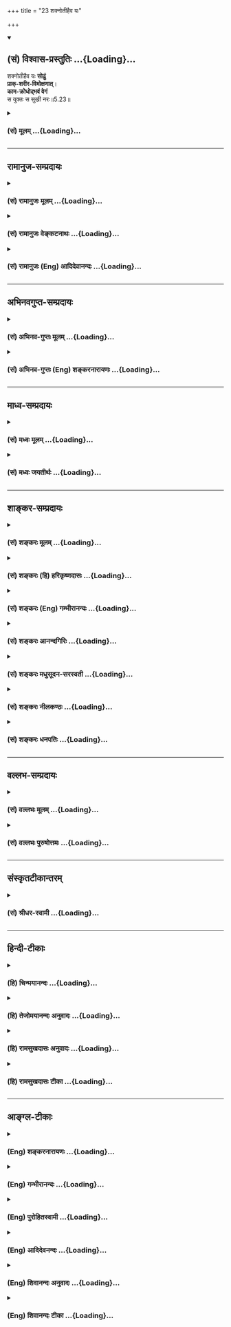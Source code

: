 +++
title = "23 शक्नोतीहैव यः"

+++
<div class="js_include" newlevelforh1="2" title="(सं) विश्वास-प्रस्तुतिः" unfilled url="/mahAbhAratam/shlokashaH/06-bhIShma-parva/03-bhagavad-gItA-parva/saMskRtam/vishvAsa-prastutiH/05_karma-saMnyAsa-yogaH/23_shaknotIhaiva_yaH.md">
<details open><summary><h2>(सं) विश्वास-प्रस्तुतिः ...{Loading}...</h2></summary>

शक्नोतीहैव यः **सोढुं**  
**प्राक्-शरीर-विमोक्षणात्**।  
**काम-क्रोधोद्भवं वेगं**  
स युक्तः स सुखी नरः॥5.23॥
</details>
</div>
<div class="js_include collapsed" newlevelforh1="3" title="(सं) मूलम्" unfilled url="/mahAbhAratam/shlokashaH/06-bhIShma-parva/03-bhagavad-gItA-parva/saMskRtam/mUlam/05_karma-saMnyAsa-yogaH/23_shaknotIhaiva_yaH.md">
<details><summary><h3>(सं) मूलम् ...{Loading}...</h3></summary>

शक्नोतीहैव यः सोढुं प्राक्शरीरविमोक्षणात्।  
कामक्रोधोद्भवं वेगं स युक्तः स सुखी नरः।।5.23।।
</details>
</div>


_________________
## रामानुज-सम्प्रदायः
<div class="js_include collapsed" newlevelforh1="3" title="(सं) रामानुजः मूलम्" unfilled url="/mahAbhAratam/shlokashaH/06-bhIShma-parva/03-bhagavad-gItA-parva/saMskRtam/rAmAnujaH/mUlam/05_karma-saMnyAsa-yogaH/23_shaknotIhaiva_yaH.md">
<details><summary><h3>(सं) रामानुजः मूलम् ...{Loading}...</h3></summary>

।।5.23।।**शरीरविमोक्षणात् प्राग् इह एव** साधनानुष्ठानदशायाम् एव
आत्मानुभवप्रीत्या **कामक्रोधोद्भवं** वेगं सोढुं निरोद्धुं **यः शक्नोति स
युक्तः** आत्मानुभवाय अर्हः। शरीरमोक्षणोत्तरकालम् आत्मानुभवसुखः
संपत्स्यते।

</details>
</div>
<div class="js_include collapsed" newlevelforh1="3" title="(सं) रामानुजः वेङ्कटनाथः" unfilled url="/mahAbhAratam/shlokashaH/06-bhIShma-parva/03-bhagavad-gItA-parva/saMskRtam/rAmAnujaH/venkaTanAthaH/05_karma-saMnyAsa-yogaH/23_shaknotIhaiva_yaH.md">
<details><summary><h3>(सं) रामानुजः वेङ्कटनाथः ...{Loading}...</h3></summary>

  
  
।।5.23।। एवं बाह्यस्पर्शेष्वसक्तस्यात्मनि सुखं विन्दतः प्राकृतभोगेषु
दोषदर्शिनः स्वरसवाहिनीं दशामनुवदंस्तथाभूतस्यात्मसाक्षात्कारे तदधीनसुखे च
योग्यतामाह शक्नोति इति। आशरीरपातात्कामक्रोधौ दुर्जयावित्यभिप्रायेणाह
शरीरविमोक्षणात्प्रागिति। साक्षात्कारदशायां कामक्रोधप्रसङ्गो न विद्यत इति
तत्प्रसङ्गनिवारणदशाज्ञापनायइहैव इत्यनेन
साधनानुष्ठानदशोच्यते। विन्दत्यात्मनि यः सुखम् 5।21 इति पूर्वोक्तहेतुं
स्मारयतिआत्मानुभवप्रीत्येति। वेगोऽत्र मनोवाक्कायानामतित्वरिता
प्रवृत्तिः। तत्रानुचितविषयाभिध्याननीचचाटुनरपतिशुद्धान्तप्रवेशादयः कामजा
वेगाः। परहिंसाद्युपायचिन्तनपरुषभाषणप्रहारादयः क्रोधजा वेगाः। सोढुम्
इत्यस्य तितिक्षार्थत्वव्युदासायोक्तंनिरोद्धुमिति। शक्नोति शक्तः
सन्नुत्सहत इत्यर्थः। युक्तशब्दोऽत्र समाधिलाभपर इत्याह आत्मानुभवायार्ह
इति। प्राक्शरीरविमोक्षणात् इत्यस्य शरीरानन्तरमेव फलप्राप्तौ तात्पर्यम्
अन्यथा तद्वचनस्य निष्फलत्वप्रसङ्गादित्यभिप्रायेणस एव
शरीरविमोक्षौत्तरकालमित्युक्तम्। सुखमक्षयमश्नुते 2।21
इत्याद्युक्तफलभूतभविष्यत्सुखयोगोऽत्रापिस सुखी इति व्यपदिश्यत
इत्यभिप्रायेणाह आत्मानुभवैकसुखः सम्पत्स्यत इति।  
  

</details>
</div>
<div class="js_include collapsed" newlevelforh1="3" title="(सं) रामानुजः (Eng) आदिदेवानन्दः" unfilled url="/mahAbhAratam/shlokashaH/06-bhIShma-parva/03-bhagavad-gItA-parva/saMskRtam/rAmAnujaH/english/AdidevAnandaH/05_karma-saMnyAsa-yogaH/23_shaknotIhaiva_yaH.md">
<details><summary><h3>(सं) रामानुजः (Eng) आदिदेवानन्दः ...{Loading}...</h3></summary>

5.23 When a man is able to withstand, i.e., to control the impulses of emotions like desire and anger by his longing for the experience of self, he is released 'here itself from the body,' i.e., even during the state when he is practising the means for release, he gains the capacity for experiencing the self. But he becomes blessed by the experience and gets immersed in the bliss of the self only after the fall of the body
(at the end of his Prarabdha or operative Karma). \[The implication is that in this system there is no Jivan-Mukti or complete liberation even when the body is alive. Only the state of Sthita-prajna or of 'one of steady wisdom' can be attained by an embodied Jiva.\]

</details>
</div>


_________________
## अभिनवगुप्त-सम्प्रदायः
<div class="js_include collapsed" newlevelforh1="3" title="(सं) अभिनव-गुप्तः मूलम्" unfilled url="/mahAbhAratam/shlokashaH/06-bhIShma-parva/03-bhagavad-gItA-parva/saMskRtam/abhinava-guptaH/mUlam/05_karma-saMnyAsa-yogaH/23_shaknotIhaiva_yaH.md">
<details><summary><h3>(सं) अभिनव-गुप्तः मूलम् ...{Loading}...</h3></summary>

।।5.23।। शक्नोतीति। न चैतद्दुःशकम् शरीरान्तकालं यावत् क्रोधकामजो वेगः
क्षणमात्रं यदि सह्यते तदा आत्यन्तिकी सुखप्राप्तिः।

</details>
</div>
<div class="js_include collapsed" newlevelforh1="3" title="(सं) अभिनव-गुप्तः (Eng) शङ्करनारायणः" unfilled url="/mahAbhAratam/shlokashaH/06-bhIShma-parva/03-bhagavad-gItA-parva/saMskRtam/abhinava-guptaH/english/shankaranArAyaNaH/05_karma-saMnyAsa-yogaH/23_shaknotIhaiva_yaH.md">
<details><summary><h3>(सं) अभिनव-गुप्तः (Eng) शङ्करनारायणः ...{Loading}...</h3></summary>

5.23 Saknoti etc. It is not easy to accomplish this; \[for\], if this
force of wrath and desire, hard to bear is endured till the last moment
of the body, not for a moment alone-then is the total Bliss achievement.

</details>
</div>


_________________
## माध्व-सम्प्रदायः
<div class="js_include collapsed" newlevelforh1="3" title="(सं) मध्वः मूलम्" unfilled url="/mahAbhAratam/shlokashaH/06-bhIShma-parva/03-bhagavad-gItA-parva/saMskRtam/madhvaH/mUlam/05_karma-saMnyAsa-yogaH/23_shaknotIhaiva_yaH.md">
<details><summary><h3>(सं) मध्वः मूलम् ...{Loading}...</h3></summary>

।।5.23।। तत्परित्यागं प्रशंसति शक्नोतीति। कामक्रोधोद्भवं वेगं सोढुं
शक्नोति। शरीरविमोक्षणात्प्राक्। यथा मनुष्यशरीरे सोढुं सुशकः तथा
नान्यत्रेति भावः। ब्रह्मलोकादिस्तु जितकामानामेव भवति।

</details>
</div>
<div class="js_include collapsed" newlevelforh1="3" title="(सं) मध्वः जयतीर्थः" unfilled url="/mahAbhAratam/shlokashaH/06-bhIShma-parva/03-bhagavad-gItA-parva/saMskRtam/madhvaH/jayatIrthaH/05_karma-saMnyAsa-yogaH/23_shaknotIhaiva_yaH.md">
<details><summary><h3>(सं) मध्वः जयतीर्थः ...{Loading}...</h3></summary>

।।5.23।। उत्तरश्लोकमप्यन्तर्भावयितुमाह **तदि**ति। कामभोगपरित्यागं
सन्न्यासार्थमिति वर्तते। इहैव शरीरविमोक्षणात् प्रागिति
प्रशंसायामनुपयुक्तमिति भावेन तद्विहायान्यद्योजयति **कामे**ति। वेगं
मनसोऽनवस्थानम्। एवं तर्हिइहैव शरीरविमोक्षणात् प्राक् इति किमर्थमुक्तं
इत्यतस्तदनूद्य तात्पर्य माह **शरीरे**ति। इहैवेत्यनुवादे ग्राह्यं
अस्मिन्नेव लोक इति। अत एवोक्तं मनुष्यशरीर इति। अतोऽत्रैव तत्सहनाय
प्रयतितव्यमित्यभिप्रायशेषः। ननु ब्रह्मलोकादौ तत्सहनमत्यन्तसुशकम्
तत्कथमेवमुच्यते इत्यत आह **ब्रह्मे**ति। तथा चान्योन्याश्रय इति भावः।
अन्यत्रेति पश्वादिशरीरं व्युदस्तमिति हृदयम्। एतेनात्र वाक्यभेदः कार्य
इति सूचितम्। शरीरविमोक्षणपर्यन्तं न सकृदिति कश्चित्। तदसत् तथा
सत्याशरीरविमोक्षणादिति स्यात्। इहैवेति च व्यर्थम्।

</details>
</div>


_________________
## शाङ्कर-सम्प्रदायः
<div class="js_include collapsed" newlevelforh1="3" title="(सं) शङ्करः मूलम्" unfilled url="/mahAbhAratam/shlokashaH/06-bhIShma-parva/03-bhagavad-gItA-parva/saMskRtam/shankaraH/mUlam/05_karma-saMnyAsa-yogaH/23_shaknotIhaiva_yaH.md">
<details><summary><h3>(सं) शङ्करः मूलम् ...{Loading}...</h3></summary>

।।5.23।। **शक्नोति** उत्सहते **इहैव** जीवन्नेव **यः सोढुं** प्रसहितुं
**प्राक्** पूर्वं **शरीरविमोक्षणात्** आ मरणात् इत्यर्थः। मरणसीमाकरणं
जीवतोऽवश्यंभावि हि कामक्रोधोद्भवो वेगः अनन्तनिमित्तवान् हि सः इति यावत्
मरणं तावत् न विश्रम्भणीय इत्यर्थः। कामः इन्द्रियगोचरप्राप्ते इष्टे विषये
श्रूयमाणे स्मर्यमाणे वा अनुभूते सुखहेतौ या गर्धिः तृष्णा स कामः क्रोधश्च
आत्मनः प्रतिकूलेषु दुःखहेतुषु दृश्यमानेषु श्रूयमाणेषु स्मर्यमाणेषु वा यो
द्वेषः सः क्रोधः तौ कामक्रोधौ उद्भवो यस्य वेगस्य सः कामक्रोधोद्भवः वेगः।
रोमाञ्चनप्रहृष्टनेत्रवदनादिलिङ्गः अन्तःकरणप्रक्षोभरूपः कामोद्भवो वेगः
गात्रप्रकम्पप्रस्वेदसंदष्टोष्ठपुटरक्तनेत्रादिलिङ्गः क्रोधोद्भवो वेगः तं
**कामक्रोधोद्भवं वेगं** यः उत्सहते प्रसहते सोढुं प्रसहितुम् **सः
युक्तः** योगी **सुखी** च इह लोके **नरः**।। कथंभूतश्च ब्रह्मणि स्थितः
ब्रह्म प्राप्नोति इति आह **भगवान्**

</details>
</div>
<div class="js_include collapsed" newlevelforh1="3" title="(सं) शङ्करः (हि) हरिकृष्णदासः" unfilled url="/mahAbhAratam/shlokashaH/06-bhIShma-parva/03-bhagavad-gItA-parva/saMskRtam/shankaraH/hindI/harikRShNadAsaH/05_karma-saMnyAsa-yogaH/23_shaknotIhaiva_yaH.md">
<details><summary><h3>(सं) शङ्करः (हि) हरिकृष्णदासः ...{Loading}...</h3></summary>

।।5.23।। जो मनुष्य यहाँजीवितावस्थामें ही शरीर छूटनेसे पहलेपहले अर्थात्
मरणपर्यन्त ( कामक्रोधसे उत्पन्न हुए वेगको ) सहन कर सकता है अर्थात् सहन
करनेका उत्साह रखता है ( वही युक्त और सुखी है )। जीवित पुरुषके
अन्तःकरणमें कामक्रोधका वेग अवश्य ही होता है इसलिये मरणपर्यन्तकी सीमा की
गयी है क्योंकि वह कामक्रोधजनित वेग अनेक निमित्तोंसे प्रकट होनेवाला है
अतः मरनेतक उसका विश्वास न करे। ( सदैव उससे सावधान रहे ) यह अभिप्राय है।
किसी अनुभव किये हुए सुखदायक इष्टविषयके इन्द्रियगोचर हो जानेपर यानी सुन
जानेपर या स्मरण हो जानेपर उसको पानेकी जो लालसा तृष्णा होती है उसका नाम
काम है। वैसे ही अपने प्रतिकूल दुःखदायक विषयोंके दीखने सुनायी देने या
स्मरण होनेपर उनमें जो द्वेष होता है उसका नाम क्रोध है। वे काम और क्रोध
जिस वेगके उत्पादक होते हैं वह कामक्रोधसे उत्पन्न हुआ वेग कहलाता है।
रोमाञ्च होना मुख और नेत्रोंका प्रफुल्लित होना इत्यादि चिह्नोंवाला जो
अन्तःकरणका क्षोभ है वह कामसे उत्पन्न हुआ वेग है। तथा शरीरका काँपना पसीना
आ जाना होठोंको चबाने लगना नेत्रोंका लाल हो जाना इत्यादि चिह्नोंवाला वेग
क्रोधसे उत्पन्न हुआ वेग है। ऐसे काम और क्रोधके वेगको जो सहन कर सकता है
उसको सहन करनेका उत्साह रखता है वह मनुष्य इस संसारमें योगी है और वही सुखी
है।

</details>
</div>
<div class="js_include collapsed" newlevelforh1="3" title="(सं) शङ्करः (Eng) गम्भीरानन्दः" unfilled url="/mahAbhAratam/shlokashaH/06-bhIShma-parva/03-bhagavad-gItA-parva/saMskRtam/shankaraH/english/gambhIrAnandaH/05_karma-saMnyAsa-yogaH/23_shaknotIhaiva_yaH.md">
<details><summary><h3>(सं) शङ्करः (Eng) गम्भीरानन्दः ...{Loading}...</h3></summary>

5.23 Yah saknoti, one who can, is able to; sodhum, withstand; iha eva,
here itself, while alive; prak, before; sarira-vimoksanat, departing
from the body, till death-. Death is put as a limit because the impulse
of desire and anger is certanily inevitable for a living person. For
this impulse has got infinite sources. One should not relax until his
death. That is the idea. Kama, desire, is the hankering, thirst, with
regard to a coveted object-of an earlier experience, and which is a
source of pleasure-when it comes within the range of the senses, or is
heard of or remembered. And krodha, anger, is that repulsion one has
against what are adverse to oneself and are sources of sorrow, when they
are seen, heard of or remembered. That impulse (veda) which has those
desire and anger as its source (udbhava) is kama-krodha-udbhava-vegah.
The impulse arising from desire is a kind of mental agitation, and has
the signs of horripilation, joyful eyes, face, etc. The impulse of anger
has the signs of trembling of body, perspiration, bitting of lips, red
eyes, etc. He who is able to withstand that impulse arising from desire
and anger, sah narah, that man; is yuktah, a yogi; and sukhi, is happy,
in this world. What kind of a person, being established in Brahman,
attains Brahman; The Lord says:

</details>
</div>
<div class="js_include collapsed" newlevelforh1="3" title="(सं) शङ्करः आनन्दगिरिः" unfilled url="/mahAbhAratam/shlokashaH/06-bhIShma-parva/03-bhagavad-gItA-parva/saMskRtam/shankaraH/AnandagiriH/05_karma-saMnyAsa-yogaH/23_shaknotIhaiva_yaH.md">
<details><summary><h3>(सं) शङ्करः आनन्दगिरिः ...{Loading}...</h3></summary>

।।5.23।। उत्तरश्लोकस्य तात्पर्यमाह **अयं चेति।** श्रेयोमार्गप्रतिपक्षत्वं
कष्टतमत्वे हेतुस्तत्रैव हेत्वन्तरमाह **सर्वेति।** प्रयत्नाधिक्यस्य
कर्तव्यत्वे हेतुं सूचयति **दुर्निवार्य इति।** प्रसिद्धं हि
कामक्रोधोद्भवस्य वेगस्य दुर्निवारत्वं येन मातरमपि चाधिरोहति पितरमपि
हन्ति तमवश्यं परिहर्तव्यं दर्शयति **शक्नोतीति।** यथोक्तं वेगं
बहिरनर्थरूपेण परिणामात्प्रागेव देहान्तरुत्पन्नं यः सोढुं क्षमते तं
स्तौति **स युक्त इति।** मरणसीमाकरणस्य तात्पर्यमाह **मरणेति।** प्रसिद्धौ
हिशब्दः। तत्र हेतुमाह **अनन्तेति।** व्याध्युपहतानां वृद्धानां च
कामादिवेगो न भवतीत्याशङ्क्याह **यावदिति।** कामक्रोधोद्भवं वेगं
व्याख्यातुमादौ कामं मनोविकारविशेषत्वेन व्याचष्टे **काम इति।** कथमस्य
मनोविकारविशेषत्वं तदाह **इन्द्रियेति।** कामो गर्धिस्तृष्णेति पर्यायाः
सन्तः शब्दा मनोविकारविशेषे पर्यवस्यन्तीत्यर्थः। क्रोधश्च
मनोविकारविशेषस्तद्वदित्याह **क्रोधश्चेति।** तमेव क्रोधं स्पष्टयति
**आत्मन इति।** एवं कामक्रोधौ व्याख्याय तयोरुत्कटत्वावस्थात्मनो वेगस्य
ताभ्यामुत्पत्तिमुपन्यस्यति **ताविति।** यथोक्तवेगावगमोपायमुपदिशति
**रोमाञ्चनहृष्टनेत्रेत्यादिना।** उभयविधवेगं यो जीवन्नेव सोढुं शक्नोति तं
पुरुषधौरेयत्वेन स्तौति **तमित्यादिना।**

</details>
</div>
<div class="js_include collapsed" newlevelforh1="3" title="(सं) शङ्करः मधुसूदन-सरस्वती" unfilled url="/mahAbhAratam/shlokashaH/06-bhIShma-parva/03-bhagavad-gItA-parva/saMskRtam/shankaraH/madhusUdana-sarasvatI/05_karma-saMnyAsa-yogaH/23_shaknotIhaiva_yaH.md">
<details><summary><h3>(सं) शङ्करः मधुसूदन-सरस्वती ...{Loading}...</h3></summary>

।।5.23।। सर्वानर्थप्राप्तिहेतुर्दुर्निवारोऽयं श्रेयोमार्गप्रतिपक्षः
कष्टतमो दोषो महता यत्नेन मुमुक्षुणा निवारणीय इति यत्नाधिक्यविधानाय
पुनराह आत्मोऽनुकूलेषु सुखहेतुषु दृश्यमानेषु श्रूयमाणेषु स्मर्यमाणेषु वा
तद्गुणानुसंधानाभ्यासेन यो रत्यात्मको गर्धोऽभिलाषस्तृष्णा लोभः स कामः।
स्त्रीपुंसयोः परस्परव्यतिकराभिलाषे त्वत्यन्तनिरूढः कामशब्दः।
एतदभिप्रायेणकामः क्रोधस्तथा लोभः इत्यत्र धनतृष्णा लोभः
स्त्रीपुंसव्यतिकरस्तृष्णा कामः इति कामलोभौ पृथगुक्तौ। इह तु
तृष्णासामान्याभिप्रायेण कामशब्दः प्रयुक्त इति लोभः पृथङ्नोक्तः।
एवमात्मनः प्रतिकूलेषु दुःखहेतुषु दृश्यमानेषु श्रूयमाणेषु स्मर्यमाणेषु वा
तत्तद्दोषानुसंधानाभ्यासेन यः प्रज्वलनात्मको द्वेषो मन्युः स क्रोधः।
तयोरुत्कटावस्था लोकवेदविरोधप्रतिसंधानप्रतिबन्धकतया
लोकवेदविरुद्धप्रवृत्त्युन्मुखत्वरूपा नदीवेगसाम्येन वेग इत्युच्यते। यथा
हि नद्या वेगो वर्षास्वतिप्रबलतया लोकवेदविरोधप्रतिसंधानेनानिच्छन्तमपि
गर्ते पातयित्वा मज्जयति चाधो नयति च तथा कामक्रोधयोरपि वेगो
विषयाभिध्यानाभ्यासेन वर्षाकालस्थानीयेनातिप्रबलो
लोकवेदविरोधप्रतिसंधानेनानिच्छन्तमपि विषयगर्ते पातयित्वा मज्जयति चाधो
महानरकान्नयति चेति वेगपदप्रयोगेण सूचितम्। एतच्चाथ केन
प्रयुक्तोऽयमित्यत्र विवृतम्। तमेतादृशं कामक्रोधोद्भवं
वेगमन्तःकरणप्रक्षोभरूपं
स्तम्भस्वेदाद्यनेकबाह्यविकारलिङ्गमाशरीरविमोक्षणाच्छरीरविमोक्षणपर्यन्तमनेकनिमित्तवशात्सर्वदा
संभाव्यमानत्वेनाविस्रम्भणीयमन्तरुत्पन्नमात्रमिहैव
बहिरिन्द्रियव्यापाररूपाद्गर्तपतनात्प्रागेव यो यतिर्धीरस्तिमिङ्गिल इव
नदीवेगं विषयदोषदर्शनाभ्यासजेन वशीकारसंज्ञकवैराग्येण सोढुं
तदनुरूपकार्यसंपादनेनानर्थकं कर्तुं शक्नोति समर्थो भवति स एव युक्तो योगी
स एव सुखी स एव नरः पुमान्पुरुषार्थसंपादनात्
तदितरस्त्वाहारनिद्राभयमैथुनादिपशुधर्ममात्ररतत्वेन मनुष्याकारः पशुरेवेति
भावः। प्राक्शरीरविमोक्षणादित्यत्रान्यद्व्याख्यानं यथामरणादूर्ध्वं
विलपन्तीभिर्युवतीभिरालिङ्ग्यमानोऽपि पुत्रादिभिर्दह्यमानोऽपि
प्राणशून्यत्वात्कामक्रोधवेगं सहते तथा मरणात्प्रागपि जीवन्नेव यः सहते स
युक्त इत्यादि। अत्र यदि मरणवज्जीवनेऽपि कामक्रोधानुत्पत्तिमात्रं
ब्रूयात्तदैतद्युज्येत। यथोक्तं वसिष्ठेनप्राणे गते यथा देहः सुखं दुःखं न
विन्दति। तथा चेत्प्राणयुक्तोऽपि स कैवल्याश्रमे वसेत्।। इति। इह
तूत्पन्नयोः कामक्रोधयोर्वेगसहने प्रस्तुते तयोरनुत्पत्तिमात्रं न
दृष्टान्त इति किमतिनिर्बन्धेन।

</details>
</div>
<div class="js_include collapsed" newlevelforh1="3" title="(सं) शङ्करः नीलकण्ठः" unfilled url="/mahAbhAratam/shlokashaH/06-bhIShma-parva/03-bhagavad-gItA-parva/saMskRtam/shankaraH/nIlakaNThaH/05_karma-saMnyAsa-yogaH/23_shaknotIhaiva_yaH.md">
<details><summary><h3>(सं) शङ्करः नीलकण्ठः ...{Loading}...</h3></summary>

।।5.23।। कः पुनर्मुख्यः सुखीत्याह **शक्नोतीति।** इहैव जीवत्येव देहे
प्राक्शरीरविमोक्षणाद्यावद्देहपातं मया कामक्रोधौ जिताविति विस्रम्भो न
कर्तव्य इत्यर्थः। श्रुते दृष्टेऽनुमिते वा विषये यो
गर्धस्तृष्णारूपोऽतृप्तिश्च स कामः क्रोधस्तादृशे एव विषये द्वेषस्तौ
कामक्रोधावुद्भवो यस्य वेगस्य स
रोमाञ्चहृष्टनेत्रवक्त्रलिङ्गोऽन्तःकरणप्रक्षोभरूपः कामोद्भवो वेगः।
गात्रप्रकम्पप्रस्वेदसंदष्टौष्ठपुटरक्तनेत्रादिलिङ्गः क्रोधोद्भवो वेगस्तं
कामक्रोधोद्भवं वेगं सोढुं यः शक्नोति स एव युक्तो योगी मुख्यः सुखी च
नान्यः।

</details>
</div>
<div class="js_include collapsed" newlevelforh1="3" title="(सं) शङ्करः धनपतिः" unfilled url="/mahAbhAratam/shlokashaH/06-bhIShma-parva/03-bhagavad-gItA-parva/saMskRtam/shankaraH/dhanapatiH/05_karma-saMnyAsa-yogaH/23_shaknotIhaiva_yaH.md">
<details><summary><h3>(सं) शङ्करः धनपतिः ...{Loading}...</h3></summary>

।।5.23।। अयं च श्रयोमार्गप्रतिपक्षी कष्टतमो दोषः सर्वानर्थप्राप्तिहेतुः
दुर्निवार्यश्चेति तत्परिहारे यत्नाधिक्यविधानायाह **शक्नोतीति।** यः इहैव
जीवन्नेव इन्द्रियगोचरे प्राप्ते इष्टे विषये श्रुयमाणे स्मर्यमाणे वा
सुखहेतौ या तृष्णा स कामः। क्रोधश्चैवंभूतेऽनिष्टे विषये द्वेषः। तौ
कामक्रोधावुद्भवो यस्य स रोमाञ्चनहृष्टनेत्रवदनलिङ्गोऽन्तःकरणप्रक्षोभरुपः
कामोद्भवो वेगः। गात्रप्रकम्पप्रस्वेदसंदष्टौष्ठपुटरक्तनेत्रवक्ततादिलिङग
चित्तप्रक्षोभरुपः क्रोधोद्भवो वेगः। तं कामक्रोधोद्भवं
शरीरविमोक्षणात्प्रागामरणात् सोढुं प्रसहितुं शक्नोति। मरणसीमाकरणं तु
निमित्तानामनन्तत्वात् कामक्रोधोद्भवस्य वेगस्य जीवतोऽवश्यंभावित्वात्
यावन्मरणं न विश्वसनीय इति कथनार्थं यः सोढुं श्कनोति स युक्तो योगी सुखी
चेह लोके नरः स एव नर इति सूचनार्थ नरपदम्। यत्तु परे
मरणादूर्ध्वंविलपन्तीभिर्युवतिभिरालिङ्ग्यमानोऽपि पुत्रादिभिर्दह्यमानोऽपि
यथा प्राणाशून्यः कामक्रोधवेगं सहते तथा मरणात्प्राक् जीवन्नेव यः सहते स
एव युक्तः सुखी चेत्यर्थः। तदुक्तं वसिष्ठेनप्राणे गते यथा देहः सुखं दुःखं
न विन्दति। तथा चेत्प्राणायुक्तोऽपि स कैवल्याश्रमे वसेत् इति तन्मन्दम्।
प्राणशून्ये कामक्रोधोद्भववेगस्याभावादत्र
तद्दृष्टान्तीकरणस्यानुचितत्वात्।

</details>
</div>


_________________
## वल्लभ-सम्प्रदायः
<div class="js_include collapsed" newlevelforh1="3" title="(सं) वल्लभः मूलम्" unfilled url="/mahAbhAratam/shlokashaH/06-bhIShma-parva/03-bhagavad-gItA-parva/saMskRtam/vallabhaH/mUlam/05_karma-saMnyAsa-yogaH/23_shaknotIhaiva_yaH.md">
<details><summary><h3>(सं) वल्लभः मूलम् ...{Loading}...</h3></summary>

।।5.23।। अतो मोक्ष एव योगिनः पुरुषार्थः तत्र सर्वप्रतिपक्षसहनेनैव तल्लाभ
इत्याह शक्नोतीहेति। शरीरत्यागात्प्रागेव कामक्रोधोद्भवं वेगं यः सोढुं
शक्नोति सोद्वापि न मोक्षसाधनं त्यजति स ज्ञातव्यो योगी युक्तो
ब्रह्मानन्दवांश्च अन्यथा तु गत शरीरे सिद्धमेवेति न पुरुषकारः स्यात्।
एवमेवोक्तं वशिष्ठेन प्राणे गते यथा देही सुखं दुःखं न विन्दति। तथा
चेत्प्राणयुक्तोऽपि स कैवल्याश्रयो भवेत् इति।

</details>
</div>
<div class="js_include collapsed" newlevelforh1="3" title="(सं) वल्लभः पुरुषोत्तमः" unfilled url="/mahAbhAratam/shlokashaH/06-bhIShma-parva/03-bhagavad-gItA-parva/saMskRtam/vallabhaH/puruShottamaH/05_karma-saMnyAsa-yogaH/23_shaknotIhaiva_yaH.md">
<details><summary><h3>(सं) वल्लभः पुरुषोत्तमः ...{Loading}...</h3></summary>

  
  
।।5.23।। तस्माल्लौकिकभोगत्याग एव तत्सम्बन्धप्रापक इत्याह शक्नोतीति। यः
शरीरविमोक्षणात् प्राक् अलौकिकदेहाप्तिकालात् पूर्वं कामक्रोधोद्भवं वेगं
कामोद्भवं स्वेच्छाजनितरसभावाभावजं क्रोधोद्भवमन्येषु
तदिच्छापूर्तिदर्शनक्षोभजं सोढुं शक्नोति स इहैव अस्मिन्नेव शरीरे युक्तो
भावात्मरूपयुक्तः स सुखी नरः मद्भक्तः स्यादित्यर्थः।  
  

</details>
</div>


_________________
## संस्कृतटीकान्तरम्
<div class="js_include collapsed" newlevelforh1="3" title="(सं) श्रीधर-स्वामी" unfilled url="/mahAbhAratam/shlokashaH/06-bhIShma-parva/03-bhagavad-gItA-parva/saMskRtam/shrIdhara-svAmI/05_karma-saMnyAsa-yogaH/23_shaknotIhaiva_yaH.md">
<details><summary><h3>(सं) श्रीधर-स्वामी ...{Loading}...</h3></summary>

।।5.23।। तस्मान्मोक्ष एव परः पुरुषार्थस्तस्य च
कामक्रोधवेगोऽतिप्रतिपक्षोऽतस्तत्सहनसमर्थ एव मोक्षभागित्याह
**शक्नोतीति।** कामात्क्रोधाच्चोद्भवति यो वेगो
मनोनेत्रादिक्षोभलक्षणस्तमिहैव तदुद्भवसमय एव यो नरः सोढुं प्रतिरोद्धुं
शक्नोति। तदपि न क्षणमात्रं किंतु शरीरविमोक्षणात्प्राक्।
यावद्देहपातमित्यर्थः। य एवंभूतः स एव मुक्तः समाहितः सुखी च भवति नान्यः।
यद्वा मरणादूर्ध्वं विलपन्तीभिर्युवतीभिरालिङ्ग्यमानोऽपि
पुत्रादिभिर्दह्यमानोऽपि यथा प्राणशून्यः कामक्रोधवेगं सहते तथा
मरणात्प्रागपि जीवन्नेव यः सहेत स एव युक्तः सुखी चेत्यर्थः। तदुक्तं
वसिष्ठेन प्राणे गते यथा देहः सुखं दुःखं न विन्दति। तथा
चेत्प्राणयुक्तोऽपि स कैवल्याश्रमे वसेत्।। इति।

</details>
</div>


_________________
## हिन्दी-टीकाः
<div class="js_include collapsed" newlevelforh1="3" title="(हि) चिन्मयानन्दः" unfilled url="/mahAbhAratam/shlokashaH/06-bhIShma-parva/03-bhagavad-gItA-parva/hindI/chinmayAnandaH/05_karma-saMnyAsa-yogaH/23_shaknotIhaiva_yaH.md">
<details><summary><h3>(हि) चिन्मयानन्दः ...{Loading}...</h3></summary>

।।5.23।। भगवान् स्वयं अनुभव करते हैं कि उनके द्वारा ज्ञानी पुरुष का कुछ
अत्यधिक उत्साह से किया हुआ वर्णन साधकों को असम्भव सा प्रतीत हो सकता है।
कारण यह है कि मनुष्य़ का वर्तमान जीवन इतना अधिक दुखपूर्ण और परावलम्बी है
कि साधारण मनुष्य पूर्ण आनन्द के जीवन की कल्पना भी नहीं कर सकता। यदि कोई
दर्शन ऐसा आदर्शवादी है जिसका हमारे व्यवहारिक जगत् से कोई सम्बन्ध ही न हो
तो वह केवल एक मनोरंजक कल्पना तो हो सकता है परन्तु मनुष्य को श्रेष्ठतर
बनाने की सार्मथ्य उसमें नहीं होगी। ऐसी त्रुटिपूर्ण धारणा को दूर करने के
लिये श्रीकृष्ण सभी साधकों को यह कह कर आश्वस्त करते हैं कि आवश्यक
प्रयत्नों के द्वारा इस आनन्दपूर्ण जीवन को इसी लोक में रहकर जिया जा सकता
है। मेरे पितामह एक महान् वीणा वादक थे। आज तक उनकी वीणा घर में सुरक्षित
रखी है। संगीत से मेरा भी प्रारम्भिक परिचय होने के कारण एक दिन अचानक मेरे
मन में विचार आया कि क्यों न पितामह की वीणा का उपयोग कर रातोंरात महान्
संगीतज्ञ बना जाय यह विचार करके यदि उस वीणा को मैं उसी स्थिति में बजाने
का प्रयत्न करूँ तो उसमें से शुद्ध संगीत नहीं सुनाई पड़ सकता और हो सकता
है कि उसके साथ अधिक खिलवाड़ करने से वह टूट ही जाय। उस वाद्य का उपयोग
करने से पूर्व आवश्यकता है उसे स्वच्छ करने की उसके तार बदलने की और उसे
स्वर में मिलाने की। इन सबके सुव्यवस्थित होने पर उसी वीणा पर मधुर संगीत
सुना जा सकता है। ठीक इसी प्रकार अनादि काल से उपेक्षित हमारा अन्तकरण इस
योग्य नहीं रहा है कि पूर्णत्व के गान को वह गा सके। अब हमको चाहिये कि
साधनाभ्यास से उसे शुद्ध और सुव्यवस्थित करें जिससे उसमें पूर्ण आनन्द की
अनुभूति हो और वह आनन्द उसके माध्यम से व्यक्त हो सके। अन्तकरण को
पुर्नव्यवस्थित करने की विधि का वर्णन यहाँ भगवान् संक्षेप में किन्तु
सुन्दर ढंग से कर रहे हैं। कभीकभी उनके कथन की संक्षिप्तता और सरलता ही
उनके गम्भीर अभिप्राय को समझने में बाधक सी बन जाती है। उनके उपदेश में
सरलता का आभास होता है परन्तु अर्थ गाम्भीर्य रहता है। काम और क्रोध के वेग
को सहन करो और फिर वह व्यक्ति इसी जगत् और जीवन में योगी और सुखी
है। सिगमण्ड फ्रायड के आधुनिक विद्यार्थियों तथा अन्य पुरुषों को भगवान् का
कथन अवैज्ञानिक और रुक्ष उत्साह का प्रतीक प्रतीत हो सकता है। इसका कारण
केवल यही है कि मानव व्यवहार तथा मनोविज्ञान की सतही बातों से उनके मन में
अनेक धारणाएँ बन चुकी होती हैं पूर्वाग्रह दृढ़ हो गये होते हैं। परन्तु
उक्त विचार की सम्यक् समीक्षा करने पर हम देखेंगे कि उसमें जीवन को
सुखपूर्ण बनाने के लिए अत्यन्त उपयोगी सुझाव दिये गये हैं। बुद्धिरूपी पर्वत
शृंग से नीचे की ओर तीव्रगति से सरकती हुई विचारों की हिमराशि का नाम है
कामना जो हृदय रूपी घाटियों से गुजरती हुई बाह्य जगत् में स्थित प्रिय विषय
की ओर अग्रसर होती है। जब विचाररूपी हिमराशि के फिसलन मार्ग पर शक्तिशाली
अवरोधक लगा दिया जाता है तब उस अवरोधक तक शीघ्र ही पहुँचकर छिन्नभिन्न होकर
वह आत्मविनाश का रूप धारण करती है जिसे कहते हैं क्रोध। काम और क्रोध यही
दो वृत्तियां है जो साधारणत हमारे मन में अत्यन्त विक्षेप या क्षोभ उत्पन्न
करती हैं। कामना की तीव्रता जितनी अधिक होती है उसमें विघ्न आने पर क्रोध
का रूप भी उतना भयंकर होता है। मनुष्य विषयों की कामना केवल सुखप्राप्ति के
लिये ही करता है। जिस व्यक्ति ने यह समझ लिया कि विषयों में सुख नहीं होता
और आनन्द तो स्वयं का आत्मस्वरूप ही है वह व्यक्ति इन उपभोगों से विरक्त
होकर स्वरूप में स्थित होने का प्रयत्न करेगा। ऐसे व्यक्ति के मन में
विषयों की कामनाएँ नहीं होंगी और स्वाभाविक है कि उनके अभाव में क्रोध
उत्पन्न होने के लिए कारण ही नहीं रह जायेगा। जिसने इन दो शक्तिशाली एवं
दुर्जेय वृत्तियों को अपने वश में कर लिया है वही एक पुरुष इस जगत् के
प्रलोभनों में स्वतन्त्ररूप से अप्रभावित रह सकता है। वही वास्तव में सुखी
पुरुष है। अर्जुन के माध्यम से भगवान् का हम सबके लिये यही उपदेश है कि हमें
काम और क्रोध को जीतने का प्रयत्न करना चाहिये। उनका आश्वासन है कि इन पर
विजय प्राप्त करने पर हम इसी जगत् और जीवन में परमानन्द का अनुभव कर सकते
हैं। किन गुणों से सम्पन्न व्यक्ति ब्रह्म में स्थित होता है भगवान् कहते
हैं

</details>
</div>
<div class="js_include collapsed" newlevelforh1="3" title="(हि) तेजोमयानन्दः अनुवादः" unfilled url="/mahAbhAratam/shlokashaH/06-bhIShma-parva/03-bhagavad-gItA-parva/hindI/tejomayAnandaH/anuvAdaH/05_karma-saMnyAsa-yogaH/23_shaknotIhaiva_yaH.md">
<details><summary><h3>(हि) तेजोमयानन्दः अनुवादः ...{Loading}...</h3></summary>

।।5.23।। जो मनुष्य इसी लोक में शरीर त्यागने के पूर्व ही काम और क्रोध से
उत्पन्न हुए वेग को सहन करने में समर्थ है, वह योगी (युक्त) और सुखी
मनुष्य है।।

</details>
</div>
<div class="js_include collapsed" newlevelforh1="3" title="(हि) रामसुखदासः अनुवादः" unfilled url="/mahAbhAratam/shlokashaH/06-bhIShma-parva/03-bhagavad-gItA-parva/hindI/rAmasukhadAsaH/anuvAdaH/05_karma-saMnyAsa-yogaH/23_shaknotIhaiva_yaH.md">
<details><summary><h3>(हि) रामसुखदासः अनुवादः ...{Loading}...</h3></summary>

।।5.23।। इस मनुष्य-शरीरमें जो कोई (मनुष्य) शरीर छूटनेसे पहले ही
काम-क्रोधसे उत्पन्न होनेवाले वेगको सहन करनेमें समर्थ होता है, वह नर योगी
है और वही सुखी है।

</details>
</div>
<div class="js_include collapsed" newlevelforh1="3" title="(हि) रामसुखदासः टीका" unfilled url="/mahAbhAratam/shlokashaH/06-bhIShma-parva/03-bhagavad-gItA-parva/hindI/rAmasukhadAsaH/TIkA/05_karma-saMnyAsa-yogaH/23_shaknotIhaiva_yaH.md">
<details><summary><h3>(हि) रामसुखदासः टीका ...{Loading}...</h3></summary>

5.23।।***व्याख्या--*'शक्नोतीहैव यः ৷৷. कामक्रोधोद्भवं
वेगम्'--**प्राणिमात्रको एक अलौकिक विवेक प्राप्त है। यह विवेक पशु-पक्षी
आदि योनियोंमें प्रसुप्त रहता है। उनमें केवल अपनी-अपनी योनिके अनुसार
शरीर-निर्वाहमात्रका विवेक रहता है। देव आदि योनियोंमें यह विवेक ढका रहता
है; क्योंकि वे योनियाँ भोगोंके लिये मिलती हैं; अतः उनमें भोगोंकी बहुलता
तथा भोगोंका उद्देश्य रहता है। मनुष्ययोनिमें भी भोगी और संग्रही मनुष्यका
विवेक ढका रहता है। ढके रहनेपर भी यह विवेक मनुष्यको समय-समयपर भोग और
संग्रहमें दुःख एवं दोषका दर्शन कराता रहता है। परन्तु इसे महत्त्व न
देनेके कारण मनुष्य भोग और संग्रहमें फँसा रहता है। अतः मनुष्यको चाहिये कि
वह इस विवेकको महत्त्व देकर इसे स्थायी बना ले। इसकी उसे पूर्ण स्वतन्त्रता
है। विवेकको स्थायी बनाकर वह राग-द्वेष, काम-क्रोध आदि विकारोंको सर्वथा
समाप्त कर सकता है। इसलिये भगवान् **'इह'** पदसे मनुष्यको सावधान करते हैं
कि अभी उसे ऐसा दुर्लभ अवसर प्राप्त है, जिसमें वह काम-क्रोधपर विजय
प्राप्त करके सदाके लिये सुखी हो सकता है। मनुष्य-शरीर मुक्त होनेके लिये ही
मिला है। इसलिये मनुष्यमात्र काम-क्रोधका वेग सहन करनेमें योग्य, अधिकारी
और समर्थ है। इसमें किसी वर्ण, आश्रम आदिकी उपेक्षा भी नहीं है। मृत्युका
कुछ पता नहीं कि कब आ जाय; अतः सबसे पहले काम-क्रोधके वेगको सहन कर लेना
चाहिये। काम-क्रोधके वशीभूत नहीं होना है--यह सावधानी जीवनभर रखनी है। यह
कार्य मनुष्य स्वयं ही कर सकता है, कोई दूसरा नहीं। इस कार्यको करनेका अवसर
मनुष्य-शरीरमें ही है, दूसरे शरीरोंमें नहीं। इसलिये शरीर छूटनेसे
पहले-पहले ही यह कार्य जरूर कर लेना चाहिये--यही भाव इन पदोंमें
है। उपर्युक्त पदोंसे एक भाव यह भी लिया जा सकता है कि काम-क्रोधके वशीभूत
होकर शरीर क्रिया करने लगे--ऐसी स्थितिसे पहले ही उनके वेगको सह लेना
चाहिये। कारण कि काम-क्रोधके अनुसार क्रिया आरम्भ होनेके बाद शरीर और
वृत्तियाँ अपने वशमें नहीं रहतीं। भोगोंको पानेकी इच्छासे पहले उनका संकल्प
होता है। वह संकल्प होते ही सावधान हो जाना चाहिये कि मैं तो साधक हूँ,
मुझे भोगोंमें नहीं फँसना है; क्योंकि यह साधकका काम नहीं है। इस तरह
संकल्प उत्पन्न होते ही उसका त्याग कर देना चाहिये। पदार्थोंके प्रति राग
(काम) रहनेके कारण 'अमुक पदार्थ सुन्दर और सुखप्रद हैं' आदि संकल्प उत्पन्न
होते हैं। संकल्प उत्पन्न होनेके बाद उन पदार्थोंको प्राप्त करनेकी कामना
उत्पन्न हो जाती है, और उनकी प्राप्तिमें बाधा देनेवालोंके प्रति क्रोध
उत्पन्न होता है।  
  
काम-क्रोधके वेगको सहन करनेका तात्पर्य है--काम-क्रोधके वेगको उत्पन्न ही न
होने देना। काम-क्रोधका संकल्प उत्पन्न होनेके बाद वेग आता है और वेग आनेके
बाद काम-क्रोधको रोकना कठिन हो जाता है, इसलिये काम-क्रोधके संकल्पको
उत्पन्न न होने देनेमें ही उपर्युक्त पदोंका भाव प्रतीत होता है। कारण यह
है कि काम-क्रोधका संकल्प उत्पन्न होनेपर अन्तःकरणमें अशान्ति, उत्तेजना,
संघर्ष आदि होने लग जाते हैं, जिनके रहते हुए मनुष्य सुखी नहीं कहा जा
सकता। परन्तु इसी श्लोकमें **'स सुखी'** पदोंसे काम-क्रोधका वेग सहनेवाले
मनुष्यको 'सुखी' बताया गया है। दूसरी बात यह है कि काम-क्रोधके वेगको
मनुष्य अपनेसे शक्तिशाली पुरुषके सामने भयसे भी रोक सकता है अथवा
व्यापारमें आमदनी होती देखकर लोभसे भी रोक सकता है। परन्तु इस प्रकार भय और
लोभके कारण काम-क्रोधका वेग सहनेसे वह सुखी नहीं हो जाता; क्योंकि वह जैसे
क्रोधमें फँसा था, ऐसे ही भय और लोभमें फँस गया। तीसरी बात यह है कि इस
श्लोकमें **'युक्तः'** पदसे काम-क्रोधका वेग सहनेवाले व्यक्तिको योगी कहा
गया है; परन्तु संकल्पोंका त्याग किये बिना मनुष्य कोई-सा भी योगी नहीं
होता (गीता 6। 2)। इसलिये काम-क्रोधके वेगको रोकना अच्छा होते हुए भी
साधकके लिये इनके संकल्पको उत्पन्न न होने देना ही उचित है।  
  
काम-क्रोधके संकल्पको रोकनेका उपाय है अपनेमें काम-क्रोधको न मानना। कारण
कि हम (स्वयं) रहनेवाले हैं और काम-क्रोध आने-जानेवाले हैं। इसलिये वे
हमारे साथ रहनेवाले नहीं हैं। दूसरी बात, हम काम-क्रोधको अपनेसे अलगरूपसे
भी जानते हैं। जिस वस्तुको हम अलगरूपसे जानते हैं, वह वस्तु अपनेमें नहीं
होती। तीसरी बात, काम-क्रोधसे रहित हुआ जा सकता
है--**'कामक्रोधवियुक्तानाम्'**(गीता 5। 26) **'एतैर्विमुक्तः'** (गीता 16।
22)। इनसे रहित वही हो सकता है, जो वास्तवमें पहलेसे ही इनसे रहित होता है।
चौथी बात, भगवान्ने काम-क्रोधको (जो राग-द्वेषके ही स्थूलरूप हैं) क्षेत्र
अर्थात् प्रकृतिके विकार बताया है (गीता 13। 6)। अतः ये प्रकृतिमें ही होते
हैं, अपनेमें नहीं; क्योंकि स्वरूप निर्विकार है। इससे सिद्ध होता है कि
काम-क्रोध अपनेमें नहीं हैं। इनको अपनेमें मानना मानो इनको निमन्त्रण देना
है।

</details>
</div>


_________________
## आङ्ग्ल-टीकाः
<div class="js_include collapsed" newlevelforh1="3" title="(Eng) शङ्करनारायणः" unfilled url="/mahAbhAratam/shlokashaH/06-bhIShma-parva/03-bhagavad-gItA-parva/english/shankaranArAyaNaH/05_karma-saMnyAsa-yogaH/23_shaknotIhaiva_yaH.md">
<details><summary><h3>(Eng) शङ्करनारायणः ...{Loading}...</h3></summary>

5.23. He, whose pleasure, delight and again light are just within-O son of Prtha ! he attains the supreme Yoga, himself becoming the Brahman.

</details>
</div>
<div class="js_include collapsed" newlevelforh1="3" title="(Eng) गम्भीरानन्दः" unfilled url="/mahAbhAratam/shlokashaH/06-bhIShma-parva/03-bhagavad-gItA-parva/english/gambhIrAnandaH/05_karma-saMnyAsa-yogaH/23_shaknotIhaiva_yaH.md">
<details><summary><h3>(Eng) गम्भीरानन्दः ...{Loading}...</h3></summary>

5.23 One who can withstand here itself-before departing from the body-the impulse arising from desire and anger, that man is a yogi; he is happy.

</details>
</div>
<div class="js_include collapsed" newlevelforh1="3" title="(Eng) पुरोहितस्वामी" unfilled url="/mahAbhAratam/shlokashaH/06-bhIShma-parva/03-bhagavad-gItA-parva/english/purohitasvAmI/05_karma-saMnyAsa-yogaH/23_shaknotIhaiva_yaH.md">
<details><summary><h3>(Eng) पुरोहितस्वामी ...{Loading}...</h3></summary>

5.23 He who, before he leaves his body, learns to surmount the promptings of desire and anger is a saint and is happy.

</details>
</div>
<div class="js_include collapsed" newlevelforh1="3" title="(Eng) आदिदेवनन्दः" unfilled url="/mahAbhAratam/shlokashaH/06-bhIShma-parva/03-bhagavad-gItA-parva/english/AdidevanandaH/05_karma-saMnyAsa-yogaH/23_shaknotIhaiva_yaH.md">
<details><summary><h3>(Eng) आदिदेवनन्दः ...{Loading}...</h3></summary>

5.23 He who is able, even here, before he is released from the body, to bear the impulse generated by desire and wrath, he is a Yogin (competent for self-realisation); he is the happy man.

</details>
</div>
<div class="js_include collapsed" newlevelforh1="3" title="(Eng) शिवानन्दः अनुवादः" unfilled url="/mahAbhAratam/shlokashaH/06-bhIShma-parva/03-bhagavad-gItA-parva/english/shivAnandaH/anuvAdaH/05_karma-saMnyAsa-yogaH/23_shaknotIhaiva_yaH.md">
<details><summary><h3>(Eng) शिवानन्दः अनुवादः ...{Loading}...</h3></summary>

5.23 He who is able, while still here (in this world) to withstand,
before the liberation from the body, the impulse born out of desire and anger he is a Yogi, he is a happy man.

</details>
</div>
<div class="js_include collapsed" newlevelforh1="3" title="(Eng) शिवानन्दः टीका" unfilled url="/mahAbhAratam/shlokashaH/06-bhIShma-parva/03-bhagavad-gItA-parva/english/shivAnandaH/TIkA/05_karma-saMnyAsa-yogaH/23_shaknotIhaiva_yaH.md">
<details><summary><h3>(Eng) शिवानन्दः टीका ...{Loading}...</h3></summary>

5.23 शक्नोति is able; इह here (in this world); एव even; यः who; सोढुम्
to withstand; प्राक् before; शरीरविमोक्षणात् liberation from the body;
कामक्रोधोद्भवम् born out of desire and anger; वेगम् the impulse; सः he;
युक्तः united; सः he; सुखी happy; नरः man.Commentary Yukta means harmonised or steadfast in Yoga or selfabiding.Desire and anger are powerful enemies of peace. It is very difficult to annihilate them. You will have to make very strong efforts to destroy these enemies.When the word Kama (desire) is used in a general sense it includes all sorts of desires. It means lust in a special sense.While still here means while yet living. The impulse of desire is the agitation of the mind which is indicated by hairs standing on end and cheerful face. The impulse of anger is agitation of the mind which is indicated by fiery eyes;
perspiration; biting of the lips and trembling of the body. In this verse you will clearly understand that he who has controlled desire and anger is the most happy man in this world; nor he who has immense wealth; a beautiful wife and beautiful children. Therefore you must try your level best to eradicate desire and anger; the dreadful enemies of eternal bliss.Kama (desire) is longing for a pleasant and agreeable object which gives pleasure and which is seen; heard of; or remembered.
Anger is aversion towards an unpleasant and disagreeable object which gives pain and which is seen; heard or; or remembered.A Yogi controls the impulse born of desire and anger; destroyes the currents of likes and dislikes,and attains to eanimity of the mind; by resting in the innermost Self; and so he is very happy.(Cf.VI.18)

</details>
</div>
